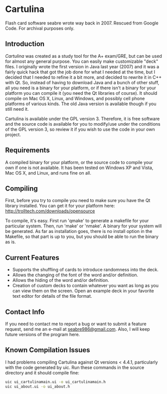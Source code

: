 # Cartulina

Flash card software seabre wrote way back in 2007. Rescued from Google Code. For archival purposes only.

## Introduction

*Cartulina* was created as a study tool for the A+ exam/GRE, but can be used for almost any general purpose. You can easily make customizable "deck" files. I originally wrote the first version in Java last year (2007) and it was a fairly quick hack that got the job done for what I needed at the time, but I decided that I needed to refine it a bit more, and decided to rewrite it in C++ with Qt. So, instead of having to download Java and a bunch of other stuff, all you need is a binary for your platform, or if there isn't a binary for your platform you can compile it (you need the Qt libraries of course). It should compile on Mac OS X, Linux, and Windows, and possibly cell phone platforms of various kinds. The old Java version is available though if you still need it.

Cartulina is available under the GPL version 3. Therefore, it is free software and the source code is available for you to modify/use under the conditions of the GPL version 3, so review it if you wish to use the code in your own project.

## Requirements

A compiled binary for your platform, or the source code to compile your own if one is not available. It has been tested on Windows XP and Vista, Mac OS X, and Linux, and runs fine on all.

## Compiling

First, before you try to compile you need to make sure you have the Qt library installed. You can get it for your platform here:
http://trolltech.com/downloads/opensource

To compile, it's easy. First run 'qmake' to generate a makefile for your particular system. Then, run 'make' or 'nmake'. A binary for your system will be generated. As far as installation goes, there is no install option in the Makefile, so that part is up to you, but you should be able to run the binary as is.

## Current Features

* Supports the shuffling of cards to introduce randomness into the deck.
* Allows the changing of the font of the word and/or definition.
* Allows the hiding of the word and/or definition.
* Creation of custom decks to contain whatever you want as long as you can view them on the screen. Open an example deck in your favorite text editor for details of the file format.

## Contact Info

If you need to contact me to report a bug or want to submit a feature request, send me an e-mail at seabre986@gmail.com. Also, I will keep future versions of the program here.

## Known Compilation Issues

I had problems compiling Cartulina against Qt versions < 4.4.1, particularly with the code generated by uic. Run these commands in the source directory and it should compile fine:

```bash
uic ui_cartulinamain.ui -o ui_cartulinamain.h
uic ui_about.ui -o ui_about.h 
```

